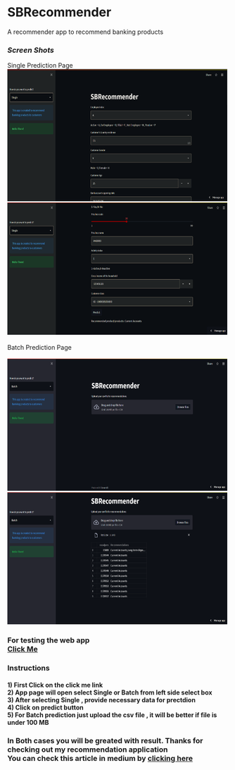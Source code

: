 # SBRecommender
A recommender app to recommend banking products

### _Screen Shots_
<p float="left">
  Single Prediction Page<br>
  <img width="500px" height="300" src="https://github.com/ATinyLearner/SBRecommender/blob/2ef4ff22e13d66a0fde824689158b7fe9a313178/app1.png"/>
  <img width="500px" height="300" src="https://github.com/ATinyLearner/SBRecommender/blob/2ef4ff22e13d66a0fde824689158b7fe9a313178/app2.png"/>
  <br><br> Batch Prediction Page<br><br>
  <img width="500px" height="300" src="https://github.com/ATinyLearner/SBRecommender/blob/2ef4ff22e13d66a0fde824689158b7fe9a313178/app4.png"/>
  <img width="500px" height="300" src="https://github.com/ATinyLearner/SBRecommender/blob/2ef4ff22e13d66a0fde824689158b7fe9a313178/app5.png"/> 
  </p>
<h3> For testing the web app
 <br><a href="https://share.streamlit.io/atinylearner/sbrecommender/SBRecommender.py"> Click Me </a> <br>
<h3>Instructions<br>
<h4>1) First Click on the click me link <br> 2) App page will open select Single or Batch from left side select box <br> 3) After selecting Single , provide necessary data for prectdion <br> 4) Click on predict button <br>  5) For Batch prediction just upload the csv file , it will be better if file is under 100 MB
<br>
<h3>In Both cases you will be greated with result. Thanks for checking out my recommendation application
<br> You can check this article in medium by <a href="https://medium.com/@avikghosh_55327/from-creation-to-deployment-of-ml-models-in-most-easiest-way-with-case-study-a23bc171ee0c"> clicking here</a>
